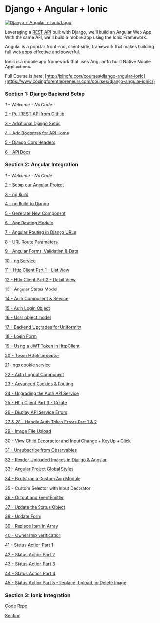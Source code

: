 # Django + Angular + Ionic
 
[![Django + Angular + Ionic Logo](https://cfe2-static.s3-us-west-2.amazonaws.com/media/courses/django-angular-ionic/images/Django_Angular_Ionic.jpg)
](https://www.codingforentrepreneurs.com/courses/django-angular-ionic/)

Leveraging a [REST API](https://www.codingforentrepreneurs.com/courses/rest-api/) built with Django, we'll build an Angular Web App. With the same API, we'll build a mobile app using the Ionic Framework.

Angular is a popular front-end, client-side, framework that makes building full web apps effective and powerful.

Ionic is a mobile app framework that uses Angular to build Native Mobile Applications.


Full Course is here: [http://joincfe.com/courses/django-angular-ionic](https://www.codingforentrepreneurs.com/courses/django-angular-ionic/)



### Section 1: Django Backend Setup
*1 - Welcome - No Code*

[2 - Pull REST API from Github](../../tree/b98406978163fc162085d4fe2f658820d5b6ac06/)

[3 - Additional Django Setup](../../tree/1e082d0d817d7d5e82264d1dfbd40d6b130302ef/)

[4 - Add Bootstrap for API Home](../../tree/1fbaf30787a11ee919dae5ef1213a8a207e004d2/)

[5 - Django Cors Headers](../../tree/fee8980b4461f83dc878ae79971f9d0e7ba0f618/)

[6 - API Docs](../../tree/65f74b19ea8e43a5b001a100a0fb151c8265892f/)



### Section 2: Angular Integration

*1 - Welcome - No Code*

[2 - Setup our Angular Project](../../tree/b8ec1ef99a82fa797dd72266d7c8a3c27abd0f11/)

[3 - ng Build](../../tree/54eb43a1b2c36125483c2528828364a8cadc78ae/)

[4 - ng Build to Django](../../tree/358067b31213bfc33329c070bb8c1bb8dc7bbe62/)

[5 - Generate New Component](../../tree/5eacc98c99f5f813ded380cb89ebe9c76fd88de0/)

[6 - App Routing Module](../../tree/b1cba91b8f7614679a304dd8d594fd5919d75335/)

[7 - Angular Routing in Django URLs](../../tree/47ccff21139ef78e2f371a92de3df9366e064403/)

[8 - URL Route Parameters](../../tree/75c3aee20239360c30e4b908d19bf51e9b4dc5af/)

[9 - Angular Forms, Validation & Data](../../tree/a7a65277e83f2bad8c1b59df846a744db41e98dd/)

[10 - ng Service](../../tree/f06ffc4d6c21963187f667b32e43e923bfc67193/)

[11 - Http Client Part 1 - List View](../../tree/dd40e76eeb4b93bde12df3a7af9ebdabc15123fc/)

[12 - Http Client Part 2 - Detail View](../../tree/bd3a4efdf7057353acdf81ec481890e59eab1815/)

[13 - Angular Status Model](../../tree/a9dc34a734a90fa58f3d0b77dc11759e73a01821/)

[14 - Auth Component & Service](../../tree/49aa9f8c49c7aa3092f4f48219ccebd121a03dbf/)

[15 - Auth Login Object](../../tree/c41fc32d34a16f6203088cae01ebcf6c973f0e66/)

[16 - User object model](../../tree/acd75977aa73406b9e095beebce5039e2e181ee3/)

[17 - Backend Upgrades for Uniformity](../../tree/5a21814cacde039df785ecca2c25112a94a7a83f/)

[18 - Login Form](../../tree/bfb97000ffe1e0b5857a51b22e280cc35ffc6f9e/)

[19 - Using a JWT Token in HttpClient](../../tree/9ce0a01694e81593520202924f249ee755b0fb3e/)

[20 - Token HttpInterceptor](../../tree/598c4fc55a49f67f360cc97600993707639a5eb3/)

[21- ngx cookie service](../../tree/5de21b1146bfe85b439add5727720a11bf752e1a/)

[22 - Auth Logout Component](../../tree/fb8c0612e63296f98e5e29dff3071fff3c5b5f83/)

[23 - Advanced Cookies & Routing](../../tree/ab2bb341427a826af2e0c6be792f6317dca7fc4b/)

[24 - Upgrading the Auth API Service](../../tree/262a9fd79ffc4c9d2d2ebd7c82282b410ab24335/)

[25 - Http Client Part 3 - Create](../../tree/7f52d10e65e1d6a9dfd7dfa69d46d5cedbd0e30f/)

[26 - Display API Service Errors](../../tree/0476f116719fafeabc93292bfb3f64e9194e0364/)

[27 & 28 - Handle Auth Token Errors Part 1 & 2](../../tree/e75a12e6ad437807b4411b1f7ef6e61b7d0f4fc1/)

[29 - Image File Upload](../../tree/05f3182ffcf3b9b41f5c548b32c4b55b97f9af3d/)

[30 - View Child Decoractor and Input Change + KeyUp + Click](../../tree/85246ec8bc18b6623c07ad71ab552af93e0637f2/)

[31 - Unsubscribe from Observables](../../tree/7331076d0ad3708143fac85b10f78b10afbb50a2/)

[32 - Render Uploaded Images in Django & Angular](../../tree/76f557c5d25d2ee181721e275f42b01d204a8b75/)

[33 - Angular Project Global Styles](../../tree/0458c471b7896eb229c2f3edd5d86fdd36646fc9/)

[34 - Bootstrap a Custom App Module](../../tree/05d81431f49f1d47b727d4878e087d31ccb9462e/)

[35 - Custom Selector with Input Decorator](../../tree/dff9aa23924dda5c9454932ac70ace671846dfa4/)

[36 - Output and EventEmitter](../../tree/b5677aa3a8f9d6e99bd21c78e629315e8143cc88/)

[37 - Update the Status Object](../../tree/5b7b3ed6603bd6a5c346376eff103a4ebbf19714/)

[38 - Update Form](../../tree/879f7a1f9f42ae1adc27ae9d1f8864033b678119/)

[39 - Replace Item in Array](../../tree/aeec0840c4ca881a25d570daa56d8802b2baf907/)

[40 - Ownership Verification](../../tree/ae954008c059519c434c25eb4bb529f37b5cce24/)

[41 - Status Action Part 1](../../tree/93f4d1a34a916118de4d71cbcb3228a95d73796f/)

[42 - Status Action Part 2](../../tree/a762ecb9863c46c7aa4d636160bd1a800b82afe4/)

[43 - Status Action Part 3](../../tree/7c181e0e2f98c6d8e52e3dc36ffc5d477622def3/)

[44 - Status Action Part 4](../../tree/aa75e760f51def94c5b3baee4411bf8850a91c06/)

[45 - Status Action Part 5 - Replace, Upload, or Delete Image](../../tree/6ed606b24caba4d4abd03c525a142cf9c4f516ab/)


### Section 3: Ionic Integration
[Code Repo](https://github.com/codingforentrepreneurs/Django-Ionic-Integration)

[Section](https://www.codingforentrepreneurs.com/courses/django-angular-ionic/ionic-integration/)
